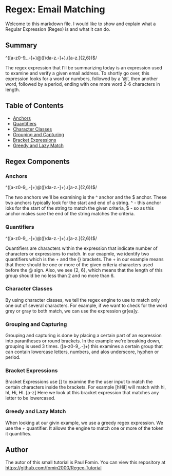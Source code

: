 # Regex: Email Matching

Welcome to this markdown file. I would like to show and explain what a Regular Expression (Regex) is and what it can do.

## Summary
^([a-z0-9_\.-]+)@([\da-z\.-]+)\.([a-z\.]{2,6})$/

The regex expression that I'll be summarizing today is an expression used to examine and verify a given email address. To shortly go over, this expression looks for a word or numbers, followed by a '@', then another word, followed by a period, ending with one more word 2-6 characters in length.

## Table of Contents

- [Anchors](#anchors)
- [Quantifiers](#quantifiers)
- [Character Classes](#character-classes)
- [Grouping and Capturing](#grouping-and-capturing)
- [Bracket Expressions](#bracket-expressions)
- [Greedy and Lazy Match](#greedy-and-lazy-match)

## Regex Components

### Anchors
^([a-z0-9_\.-]+)@([\da-z\.-]+)\.([a-z\.]{2,6})$/

The two anchors we'll be examining is the ^ anchor and the $ anchor. These two anchors typically look for the start and end of a string. ^ - this anchor loks for the start of the string to match the given criteria, $ - so as this anchor makes sure the end of the string matches the criteria.

### Quantifiers
^([a-z0-9_\.-]+)@([\da-z\.-]+)\.([a-z\.]{2,6})$/

Quantifiers are characters within the expression that indicate number of characters or expressions to match. In our exapmle, we identify two quantifiers which is the + and the {} brackets. The + in our example means that there should be one or more of the given criteria characters used before the @ sign. Also, we see {2, 6}, which means that the length of this group should be no less than 2 and no more than 6.

### Character Classes

By using character classes, we tell the regex engine to use to match only one out of several characters. For example, if we want to check for the word grey or gray to both match, we can use the expression gr[ea]y.


### Grouping and Capturing

Grouping and capturing is done by placing a certain part of an expression into parantheses or round brackets. In the example we're breaking down, grouping is used 3 times. ([a-z0-9_\.-]+) this examines a certain group that can contain lowercase letters, numbers, and alos underscore, hyphen or period.

### Bracket Expressions

Bracket Expressions use [] to examine the the user input to match the certain characters inside the brackets. For example [hHiI] will match with hi, hI, Hi, HI. [a-z] Here we look at this bracket expression that matches any letter to be lowercased.

### Greedy and Lazy Match

When looking at our givin example, we use a greedy regex expression. We use the + quantifier. It allows the engine to match one or more of the token it quantifies.




## Author

The autor of this small tutorial is Paul Fomin. You can view this repository at https://github.com/fomin2000/Regex-Tutorial
